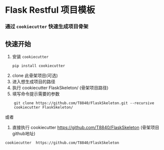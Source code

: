 # Flask Restful 项目模板

### 通过 `cookiecutter` 快速生成项目骨架


## 快速开始
1. 安装 `cookiecutter`  
   ```
   pip install cookiecutter
   ```
2. clone 此骨架项目(可选)
3. 进入想生成项目的路径
4. 执行 cookiecutter  FlaskSkeleton/ (骨架项目路径)
5. 填写命令提示需要的参数
```
    git clone https://github.com/T8840/FlaskSkeleton.git --recursive
    cookiecutter FlaskSkeleton/
```
或者    
1. 直接执行 cookiecutter  https://github.com/T8840/FlaskSkeleton (骨架项目github地址)
 
```
cookiecutter  https://github.com/T8840/FlaskSkeleton
```
